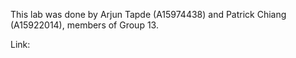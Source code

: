 This lab was done by Arjun Tapde (A15974438) and Patrick Chiang (A15922014), members of Group 13.

Link: 

